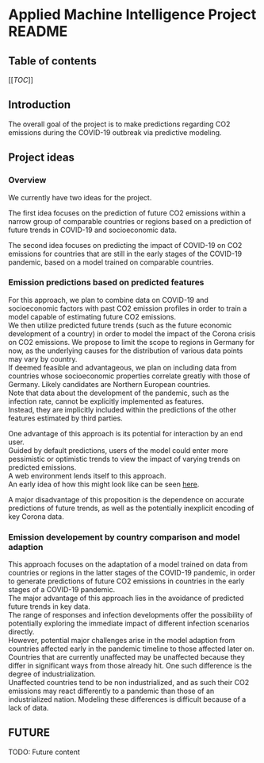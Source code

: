# Applied Machine Intelligence Project README

## Table of contents
[[_TOC_]]

## Introduction

The overall goal of the project is to make predictions regarding CO2 emissions during the COVID-19 outbreak via predictive modeling.  

## Project ideas

### Overview

We currently have two ideas for the project.  

The first idea focuses on the prediction of future CO2 emissions within a narrow group of comparable countries or regions based on a prediction of future trends in COVID-19 and socioeconomic data.  

The second idea focuses on predicting the impact of COVID-19 on CO2 emissions for countries that are still in the early stages of the COVID-19 pandemic, based on a model trained on comparable countries.  

### Emission predictions based on predicted features

For this approach, we plan to combine data on COVID-19 and socioeconomic factors with past CO2 emission profiles in order to train a model capable of estimating future CO2 emissions.  
We then utilize predicted future trends (such as the future economic development of a country) in order to model the impact of the Corona crisis on CO2 emissions. 
We propose to limit the scope to regions in Germany for now, as the underlying causes for the distribution of various data points may vary by country.  
If deemed feasible and advantageous, we plan on including data from countries whose socioeconomic properties correlate greatly with those of Germany. Likely candidates are Northern European countries.  
Note that data about the development of the pandemic, such as the infection rate, cannot be explicitly implemented as features.  
Instead, they are implicitly included within the predictions of the other features estimated by third parties.  

One advantage of this approach is its potential for interaction by an end user.  
Guided by default predictions, users of the model could enter more pessimistic or optimistic trends to view the impact of varying trends on predicted emissions.  
A web environment lends itself to this approach.  
An early idea of how this might look like can be seen [here](https://www.chartjs.org/).  

A major disadvantage of this proposition is the dependence on accurate predictions of future trends, as well as the potentially inexplicit encoding of key Corona data.  

### Emission developement by country comparison and model adaption

This approach focuses on the adaptation of a model trained on data from countries or regions in the latter stages of the COVID-19 pandemic, 
in order to generate predictions of future CO2 emissions in countries in the early stages of a COVID-19 pandemic.  
The major advantage of this approach lies in the avoidance of predicted future trends in key data.  
The range of responses and infection developments offer the possibility of potentially exploring the immediate impact of different infection scenarios directly.  
However, potential major challenges arise in the model adaption from countries affected early in the pandemic timeline to those affected later on.  
Countries that are currently unaffected may be unaffected because they differ in significant ways from those already hit. One such difference is the degree of industrialization.  
Unaffected countries tend to be non industrialized, and as such their CO2 emissions may react differently to a pandemic than those of an industrialized nation. 
Modeling these differences is difficult because of a lack of data.  

## __FUTURE__

TODO: Future content